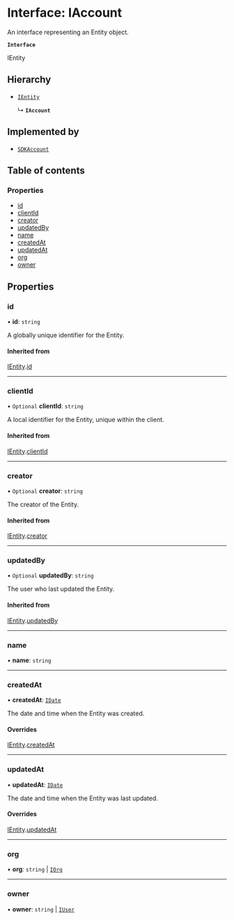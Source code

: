 # Interface: IAccount

An interface representing an Entity object.

**`Interface`**

IEntity

## Hierarchy

- [`IEntity`](IEntity.md)

  ↳ **`IAccount`**

## Implemented by

- [`SDKAccount`](../classes/SDKAccount.md)

## Table of contents

### Properties

- [id](IAccount.md#id)
- [clientId](IAccount.md#clientid)
- [creator](IAccount.md#creator)
- [updatedBy](IAccount.md#updatedby)
- [name](IAccount.md#name)
- [createdAt](IAccount.md#createdat)
- [updatedAt](IAccount.md#updatedat)
- [org](IAccount.md#org)
- [owner](IAccount.md#owner)

## Properties

### id

• **id**: `string`

A globally unique identifier for the Entity.

#### Inherited from

[IEntity](IEntity.md).[id](IEntity.md#id)

___

### clientId

• `Optional` **clientId**: `string`

A local identifier for the Entity, unique within the client.

#### Inherited from

[IEntity](IEntity.md).[clientId](IEntity.md#clientid)

___

### creator

• `Optional` **creator**: `string`

The creator of the Entity.

#### Inherited from

[IEntity](IEntity.md).[creator](IEntity.md#creator)

___

### updatedBy

• `Optional` **updatedBy**: `string`

The user who last updated the Entity.

#### Inherited from

[IEntity](IEntity.md).[updatedBy](IEntity.md#updatedby)

___

### name

• **name**: `string`

___

### createdAt

• **createdAt**: [`IDate`](../modules.md#idate)

The date and time when the Entity was created.

#### Overrides

[IEntity](IEntity.md).[createdAt](IEntity.md#createdat)

___

### updatedAt

• **updatedAt**: [`IDate`](../modules.md#idate)

The date and time when the Entity was last updated.

#### Overrides

[IEntity](IEntity.md).[updatedAt](IEntity.md#updatedat)

___

### org

• **org**: `string` \| [`IOrg`](IOrg.md)

___

### owner

• **owner**: `string` \| [`IUser`](IUser.md)
